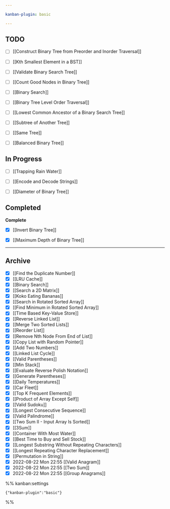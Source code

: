 ```yaml
---

kanban-plugin: basic

---
```


## TODO

- [ ] [[Construct Binary Tree from Preorder and Inorder Traversal]]
- [ ] [[Kth Smallest Element in a BST]]
- [ ] [[Validate Binary Search Tree]]
- [ ] [[Count Good Nodes in Binary Tree]]
- [ ] [[Binary Search]]
- [ ] [[Binary Tree Level Order Traversal]]
- [ ] [[Lowest Common Ancestor of a Binary Search Tree]]
- [ ] [[Subtree of Another Tree]]
- [ ] [[Same Tree]]
- [ ] [[Balanced Binary Tree]]


## In Progress

- [ ] [[Trapping Rain Water]]
- [ ] [[Encode and Decode Strings]]
- [ ] [[Diameter of Binary Tree]]


## Completed

**Complete**
- [x] [[Invert Binary Tree]]
- [x] [[Maximum Depth of Binary Tree]]


***

## Archive

- [x] [[Find the Duplicate Number]]
- [x] [[LRU Cache]]
- [x] [[Binary Search]]
- [x] [[Search a 2D Matrix]]
- [x] [[Koko Eating Bananas]]
- [x] [[Search in Rotated Sorted Array]]
- [x] [[Find Minimum in Rotated Sorted Array]]
- [x] [[Time Based Key-Value Store]]
- [x] [[Reverse Linked List]]
- [x] [[Merge Two Sorted Lists]]
- [x] [[Reorder List]]
- [x] [[Remove Nth Node From End of List]]
- [x] [[Copy List with Random Pointer]]
- [x] [[Add Two Numbers]]
- [x] [[Linked List Cycle]]
- [x] [[Valid Parentheses]]
- [x] [[Min Stack]]
- [x] [[Evaluate Reverse Polish Notation]]
- [x] [[Generate Parentheses]]
- [x] [[Daily Temperatures]]
- [x] [[Car Fleet]]
- [x] [[Top K Frequent Elements]]
- [x] [[Product of Array Except Self]]
- [x] [[Valid Sudoku]]
- [x] [[Longest Consecutive Sequence]]
- [x] [[Valid Palindrome]]
- [x] [[Two Sum II - Input Array Is Sorted]]
- [x] [[3Sum]]
- [x] [[Container With Most Water]]
- [x] [[Best Time to Buy and Sell Stock]]
- [x] [[Longest Substring Without Repeating Characters]]
- [x] [[Longest Repeating Character Replacement]]
- [x] [[Permutation in String]]
- [x] 2022-08-22 Mon 22:55 [[Valid Anagram]]
- [x] 2022-08-22 Mon 22:55 [[Two Sum]]
- [x] 2022-08-22 Mon 22:55 [[Group Anagrams]]

%% kanban:settings
```
{"kanban-plugin":"basic"}
```
%%